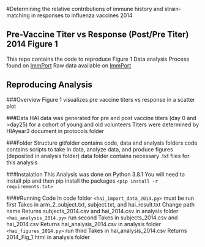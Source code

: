 #Determining the relative contributions of immune history and strain-matching in responses to influenza vaccines 2014
## Pre-Vaccine Titer vs Response (Post/Pre Titer) 2014 Figure 1

This repo contains the code to reproduce Figure 1
Data analysis Process found on [ImmPort](https://www.immport.org/docs/reference/InfluenzaVaccination_SDY212_Tab-v2.2017.html)
Raw data available on [ImmPort](https://www.immport.org/shared/study/SDY640)

## Reproducing Analysis
###Overview
Figure 1 visualizes pre vaccine titers vs response in a scatter plot

###Data
HAI data was generated for pre and post vaccine titers (day 0 and >day25) for a cohort of young and old volunteers
Titers were determined by HIAyear3 document in protocols folder

###Folder Structure
gitfolder contains code, data and analysis folders
code contains scripts to take in data, analyze data, and produce figures (deposited in analysis folder)
data folder contains necessary .txt files for this analysis


###Instalation 
This Analysis was done on Python 3.8.1
You will need to install pip and then pip install the packages
`<pip install -r requirements.txt>`

####Running Code
In code folder
`<hai_import_data_2014.py>` must be run first
	Takes in arm_2_subject.txt, subject.txt, and hai_result.txt
	Change path name 
	Returns subjects_2014.csv and hai_2014.csv in analysis folder
`<hai_analysis_2014.py>` run second
	Takes in subjects_2014.csv and hai_2014.csv
	Returns hai_analysis_2014.csv in analysis folder
`<hai_figures_2014.py>` run third
	Takes in hai_analysis_2014.csv
	Returns 2014_Fig_1.html in analysis folder

